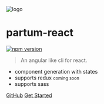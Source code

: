 <img class="main_logo" src="partum-react/media/icon.svg" data-origin="partum-react/media/icon.svg" alt="logo">

# partum-react 
[![npm version](https://badge.fury.io/js/partum-react.svg)](https://badge.fury.io/js/partum-react)

> An angular like cli for react.

- component generation with states
- supports redux <small>coming soon</small>
- supports sass

[GitHub](https://github.com/LucHighwalker/partum-react/)
[Get Started](#installation)
